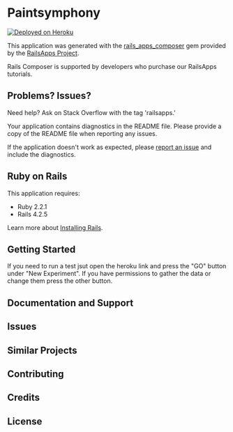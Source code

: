 Paintsymphony
================

[![Deployed on Heroku](https://www.herokucdn.com/deploy/button.png)](https://paintsymphony.herokuapp.com)

This application was generated with the [rails_apps_composer](https://github.com/RailsApps/rails_apps_composer) gem
provided by the [RailsApps Project](http://railsapps.github.io/).

Rails Composer is supported by developers who purchase our RailsApps tutorials.

Problems? Issues?
-----------

Need help? Ask on Stack Overflow with the tag 'railsapps.'

Your application contains diagnostics in the README file. Please provide a copy of the README file when reporting any issues.

If the application doesn't work as expected, please [report an issue](https://github.com/RailsApps/rails_apps_composer/issues)
and include the diagnostics.

Ruby on Rails
-------------

This application requires:

- Ruby 2.2.1
- Rails 4.2.5

Learn more about [Installing Rails](http://railsapps.github.io/installing-rails.html).

Getting Started
---------------
If you need to run a test jsut open the heroku link and press the "GO" button under "New Experiment". If you have permissions to gather the data or change them press the other button.

Documentation and Support
-------------------------

Issues
-------------

Similar Projects
----------------

Contributing
------------

Credits
-------

License
-------

